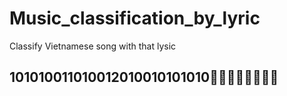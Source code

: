 # Music_classification_by_lyric
Classify Vietnamese song with that lysic
## 101010011010012010010101010🐼📀📡🎵🎩🎶🎤🎼
